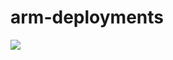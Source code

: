 # arm-deployments
<a href="https://portal.azure.com/#create/Microsoft.Template/uri/https%3A%2F%2Fraw.githubusercontent.com%2Fevertonmc%2Farm-deployments%2Fmaster%2FWebPlusXServer.json" target="_blank">
    <img src="http://azuredeploy.net/deploybutton.png"/>
</a>
